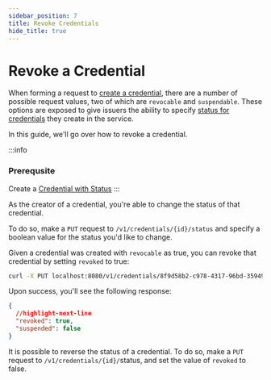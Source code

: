 ```yaml
---
sidebar_position: 7
title: Revoke Credentials
hide_title: true
---
```


# Revoke a Credential

When forming a request to [create a credential](/docs/apis/ssi-service#tag/Credentials/paths/~1v1~1credentials/put), there are a number of possible request values, two of which are `revocable` and `suspendable`. These options are exposed to give issuers the ability to specify [status for credentials](credential-status) they create in the service.

In this guide, we'll go over how to revoke a credential.

:::info
### Prerequsite

Create a [Credential with Status](/docs/ssi/credential-status#create-a-credential-with-status)
:::

As the creator of a credential, you're able to change the status of that credential.

To do so, make a `PUT` request to `/v1/credentials/{id}/status` and specify a boolean value for the status you'd like to change.

Given a credential was created with `revocable` as true, you can revoke that credential by setting `revoked` to true:

```bash
curl -X PUT localhost:8080/v1/credentials/8f9d58b2-c978-4317-96bd-35949ce76121/status -d '{ "revoked": true }'
```

Upon success, you'll see the following response:

```json
{ 
  //highlight-next-line
  "revoked": true,
  "suspended": false
}
```


It is possible to reverse the status of a credential. To do so, make a `PUT` request to `/v1/credentials/{id}/`status, and set the value of `revoked` to false.
